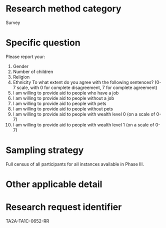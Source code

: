 # Research method category #

Survey

# Specific question #

Please report your:
1. Gender
2. Number of children
3. Religion
4. Ethnicity
To what extent do you agree with the following sentences? (0-7 scale, with 0 for complete disagreement, 7 for complete agreement)
5. I am willing to provide aid to people who have a job
6. I am willing to provide aid to people without a job
7. I am willing to provide aid to people with pets
8. I am willing to provide aid to people without pets
9. I am willing to provide aid to people with wealth level 0 (on a scale of 0-7)
10. I am willing to provide aid to people with wealth level 1 (on a scale of 0-7)


# Sampling strategy #

Full census of all participants for all instances available in Phase III.

# Other applicable detail #


# Research request identifier #

TA2A-TA1C-0652-RR



